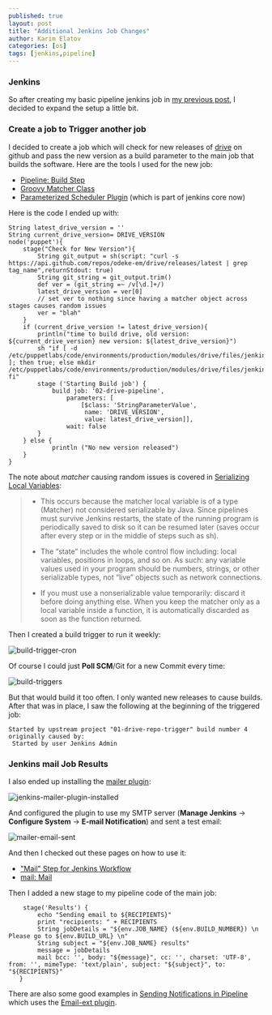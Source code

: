 ```yaml
---
published: true
layout: post
title: "Additional Jenkins Job Changes"
author: Karim Elatov
categories: [os]
tags: [jenkins,pipeline]
---
```

### Jenkins
So after creating my basic pipeline jenkins job in [my previous post](/2017/12/getting-started-with-jenkins/), I decided to expand the setup a little bit.

### Create a job to Trigger another job
I decided to create a job which will check for new releases of [drive](https://github.com/odeke-em/drive) on github and pass the new version as a build parameter to the main job that builds the software. Here are the tools I used for the new job:

- [Pipeline: Build Step](https://jenkins.io/doc/pipeline/steps/pipeline-build-step/)
- [Groovy Matcher Class](http://docs.groovy-lang.org/latest/html/groovy-jdk/java/util/regex/Matcher.html)
- [Parameterized Scheduler Plugin](https://plugins.jenkins.io/parameterized-scheduler/) (which is part of jenkins core now)

Here is the code I ended up with:

    String latest_drive_version = ''
    String current_drive_version= DRIVE_VERSION
    node('puppet'){
        stage("Check for New Version"){
            String git_output = sh(script: "curl -s https://api.github.com/repos/odeke-em/drive/releases/latest | grep tag_name",returnStdout: true)
            String git_string = git_output.trim()
            def ver = (git_string =~ /v[\d.]+/)
            latest_drive_version = ver[0]
            // set ver to nothing since having a matcher object across stages causes random issues
            ver = "blah"
        }
        if (current_drive_version != latest_drive_version){
            println("time to build drive, old version: ${current_drive_version} new version: ${latest_drive_version}")
            sh "if [ -d /etc/puppetlabs/code/environments/production/modules/drive/files/jenkins/${latest_drive_version} ]; then true; else mkdir /etc/puppetlabs/code/environments/production/modules/drive/files/jenkins/${latest_drive_version}; fi"
            stage ('Starting Build job') {
                build job: '02-drive-pipeline', 
                    parameters: [
                        [$class: 'StringParameterValue', 
                         name: 'DRIVE_VERSION', 
                         value: latest_drive_version]],
                    wait: false
            }
        } else {
                println ("No new version released")
        }
    }

The note about *matcher* causing random issues is covered in [Serializing Local Variables](https://github.com/jenkinsci/pipeline-plugin/blob/master/TUTORIAL.md#serializing-local-variables):

> * This occurs because the matcher local variable is of a type (Matcher) not considered serializable by Java. Since pipelines must survive Jenkins restarts, the state of the running program is periodically saved to disk so it can be resumed later (saves occur after every step or in the middle of steps such as sh).
> 
> * The “state” includes the whole control flow including: local variables, positions in loops, and so on. As such: any variable values used in your program should be numbers, strings, or other serializable types, not “live” objects such as network connections.
>  
> * If you must use a nonserializable value temporarily: discard it before doing anything else. When you keep the matcher only as a local variable inside a function, it is automatically discarded as soon as the function returned.

Then I created a build trigger to run it weekly:

![build-trigger-cron](https://seacloud.cc/d/480b5e8fcd/files/?p=/jenkins-mail/build-trigger-cron.png&raw=1)

Of course I could just **Poll SCM**/Git for a new Commit every time:

![build-triggers](https://seacloud.cc/d/480b5e8fcd/files/?p=/jenkins-mail/build-triggers.png&raw=1)

But that would build it too often. I only wanted new releases to cause builds. After that was in place, I saw the following at the beginning of the triggered job:

    Started by upstream project "01-drive-repo-trigger" build number 4
    originally caused by:
     Started by user Jenkins Admin

### Jenkins mail Job Results
I also ended up installing the [mailer plugin](https://wiki.jenkins.io/display/JENKINS/Mailer):

![jenkins-mailer-plugin-installed](https://seacloud.cc/d/480b5e8fcd/files/?p=/jenkins-mail/jenkins-mailer-plugin-installed.png&raw=1)

And configured the plugin to use my SMTP server (**Manage Jenkins** -> **Configure System** -> **E-mail Notification**) and sent a test email:

![mailer-email-sent](https://seacloud.cc/d/480b5e8fcd/files/?p=/jenkins-mail/mailer-email-sent.png&raw=1)

And then I checked out these pages on how to use it:

- ["Mail" Step for Jenkins Workflow](https://www.previous.cloudbees.com/blog/mail-step-jenkins-workflow)
- [mail: Mail](https://jenkins.io/doc/pipeline/steps/workflow-basic-steps/#code-mail-code-mail)

Then I added a new stage to my pipeline code of the main job:

        stage('Results') {
            echo "Sending email to ${RECIPIENTS}"
            print "recipients: " + RECIPIENTS
            String jobDetails = "${env.JOB_NAME} (${env.BUILD_NUMBER}) \n Please go to ${env.BUILD_URL} \n"
            String subject = "${env.JOB_NAME} results"
            message = jobDetails
            mail bcc: '', body: "${message}", cc: '', charset: 'UTF-8', from: '', mimeType: 'text/plain', subject: "${subject}", to: "${RECIPIENTS}"
       }

There are also some good examples in [Sending Notifications in Pipeline](https://www.previous.cloudbees.com/blog/sending-notifications-pipeline) which uses the [Email-ext plugin](https://wiki.jenkins.io/display/JENKINS/Email-ext+plugin).
